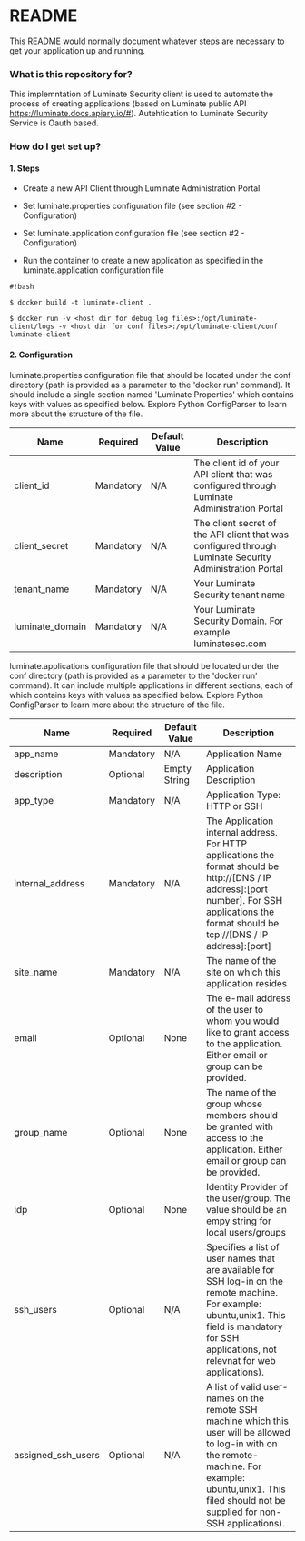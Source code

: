 # README #

This README would normally document whatever steps are necessary to get your application up and running.

### What is this repository for? ###

This implemntation of Luminate Security client is used to automate the process of creating applications (based on Luminate public API https://luminate.docs.apiary.io/#). 
Autehtication to Luminate Security Service is Oauth based.


### How do I get set up? ###

#### 1. Steps

* Create a new API Client through Luminate Administration Portal

* Set luminate.properties configuration file (see section #2 - Configuration)

* Set luminate.application configuration file (see section #2 - Configuration)

* Run the container to create a new application as specified in the luminate.application configuration file 

```
#!bash

$ docker build -t luminate-client .

$ docker run -v <host dir for debug log files>:/opt/luminate-client/logs -v <host dir for conf files>:/opt/luminate-client/conf luminate-client
```

#### 2. Configuration

  luminate.properties configuration file that should be located under the conf directory (path is provided as a parameter to the 'docker run' command). It should include a single section named 'Luminate Properties' which contains keys with values as specified below. Explore Python ConfigParser to learn more about the structure of the file. 

  |Name                | Required  | Default Value   | Description                                                                                             | 
  |--------------------|-----------|---------------- |---------------------------------------------------------------------------------------------------------|
  |client_id           | Mandatory | N/A             | The client id of your API client that was configured through Luminate Administration Portal             |
  |client_secret       | Mandatory | N/A             | The client secret of the API client that was configured through Luminate Security Administration Portal |
  |tenant_name         | Mandatory | N/A             | Your Luminate Security tenant name                                                                      |
  |luminate_domain     | Mandatory | N/A             | Your Luminate Security Domain. For example luminatesec.com                      |


  luminate.applications configuration file that should be located under the conf directory (path is provided as a parameter to the 'docker run' command). It can include multiple applications in different sections, each of which contains keys with values as specified below. Explore Python ConfigParser to learn more about the structure of the file. 

  |Name                | Required  | Default Value | Description                                                                              |
  |--------------------|-----------|---------------|------------------------------------------------------------------------------------------|
  |app_name            | Mandatory | N/A           | Application Name                                                                         |
  |description         | Optional  | Empty String  | Application Description                                                                  |
  |app_type            | Mandatory | N/A           | Application Type: HTTP or SSH                                                            |
  |internal_address    | Mandatory | N/A           | The Application internal address. For HTTP applications the format should be http://[DNS / IP address]:[port number]. For SSH applications the format should be tcp://[DNS / IP address]:[port] |
  |site_name           | Mandatory | N/A           | The name of the site on which this application resides                                   |
  |email               | Optional  | None          | The e-mail address of the user to whom you would like to grant access to the application. Either email or group can be provided. |    
  |group_name          | Optional  | None          | The name of the group whose members should be granted with access to the application. Either email or group can be provided.     |                       
  |idp                 | Optional  | None          | Identity Provider of the user/group. The value should be an empy string for local users/groups                                                    |
  |ssh_users           | Optional  | N/A           | Specifies a list of user names that are available for SSH log-in on the remote machine. For example: ubuntu,unix1. This field is mandatory for SSH applications, not relevnat for web applications).    |
   |assigned_ssh_users  | Optional  | N/A           | A list of valid user-names on the remote SSH machine which this user will be allowed to log-in with on the remote-machine. For example: ubuntu,unix1. This filed should not be supplied for non-SSH applications). |
  
